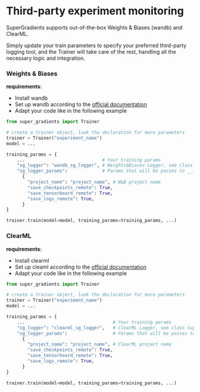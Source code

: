 # Third-party experiment monitoring

SuperGradients supports out-of-the-box Weights & Biases (wandb) and ClearML. 


Simply update your train parameters to specify your preferred third-party logging tool, and the Trainer will 
take care of the rest, handling all the necessary logic and integration.

### Weights & Biases
**requirements**:
- Install wandb
- Set up wandb according to the [official documentation](https://docs.wandb.ai/quickstart#1.-set-up-wandb)
- Adapt your code like in the following example

```python
from super_gradients import Trainer

# create a trainer object, look the declaration for more parameters
trainer = Trainer("experiment_name")
model = ...

training_params = {
    ...                             # Your training params
    "sg_logger": "wandb_sg_logger", # Weights&Biases Logger, see class super_gradients.common.sg_loggers.wandb_sg_logger.WandBSGLogger for details
    "sg_logger_params":             # Params that will be passes to __init__ of the logger super_gradients.common.sg_loggers.wandb_sg_logger.WandBSGLogger
      {
        "project_name": "project_name", # W&B project name
        "save_checkpoints_remote": True,
        "save_tensorboard_remote": True,
        "save_logs_remote": True,
      }
}

trainer.train(model=model, training_params=training_params, ...)
```


### ClearML
**requirements**:
- Install clearml
- Set up cleaml according to the [official documentation](https://clear.ml/docs/latest/docs/getting_started/ds/ds_first_steps#install-clearml)
- Adapt your code like in the following example

```python
from super_gradients import Trainer

# create a trainer object, look the declaration for more parameters
trainer = Trainer("experiment_name")
model = ...

training_params = {
    ...                                 # Your training params
    "sg_logger": "clearml_sg_logger",   # ClearML Logger, see class super_gradients.common.sg_loggers.wandb_sg_logger.ClearMLSGLogger for details
    "sg_logger_params":                 # Params that will be passes to __init__ of the logger super_gradients.common.sg_loggers.wandb_sg_logger.ClearMLSGLogger 
      {
        "project_name": "project_name", # ClearML project name
        "save_checkpoints_remote": True,
        "save_tensorboard_remote": True,
        "save_logs_remote": True,
      } 
}

trainer.train(model=model, training_params=training_params, ...)
```
